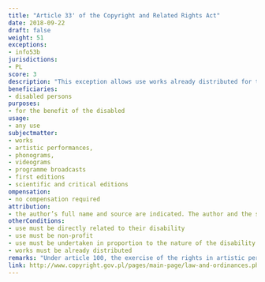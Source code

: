 ```yaml
---
title: "Article 33' of the Copyright and Related Rights Act"
date: 2018-09-22
draft: false
weight: 51
exceptions:
- info53b
jurisdictions:
- PL
score: 3
description: "This exception allows use works already distributed for the benefit of the disabled, provided that such use is directly related to their disability, is non-profit and is undertaken in proportion to the nature of the disability. In 2018 uses consisting of the reproduction of works expressed in writing, mathematical symbols, graphic marks or notations as well as related artistic or photographic works, made publicly available in any way, and dissemination of these works for the benefit of beneficiaries, are taken outside of the scope of this provision and to Subchapter 3a of the Act which implements the Marrakesh Directive." 
beneficiaries:
- disabled persons
purposes: 
- for the benefit of the disabled
usage:
- any use
subjectmatter:
- works
- artistic performances,
- phonograms,
- videograms
- programme broadcasts
- first editions
- scientific and critical editions
ompensation:
- no compensation required
attribution: 
- the author’s full name and source are indicated. The author and the source should be indicated taking into account existing possibilities
otherConditions: 
- use must be directly related to their disability
- use must be non-profit
- use must be undertaken in proportion to the nature of the disability
- works must be already distributed
remarks: "Under article 100, the exercise of the rights in artistic performances, phonograms, videograms and programme broadcasts, first editions or scientific and critical editions, is subject to the restrictions referred to in Articles 23-35, respectively."
link: http://www.copyright.gov.pl/pages/main-page/law-and-ordinances.php
---
```

